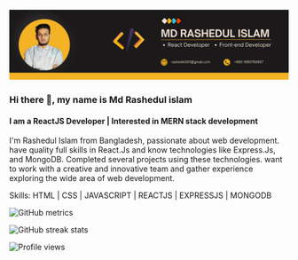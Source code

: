 ![I am a ReactJS Developer | Interested in MERN stack development](https://raw.githubusercontent.com/rashedrk/rashedrk/c6611dd0c1d600c3bf40b08de116483fc4f654d5/Banner.png)

### Hi there 👋, my name is Md Rashedul islam
#### I am a ReactJS Developer | Interested in MERN stack development


I'm Rashedul Islam from Bangladesh, passionate about web development. have quality full skills in React.Js and know technologies like Express.Js, and MongoDB. Completed several projects using these technologies. want to work with a creative and innovative team and gather experience exploring the wide area of web development.

Skills: HTML | CSS | JAVASCRIPT | REACTJS | EXPRESSJS | MONGODB




![GitHub metrics](https://metrics.lecoq.io/rashedrk)  

![GitHub streak stats](https://streak-stats.demolab.com/?user=rashedrk)  

![Profile views](https://gpvc.arturio.dev/rashedrk)  
